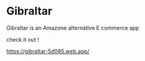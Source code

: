 # Gibraltar
Gibraltar is an Amazone alternative E commerce app

check it out !

https://gibraltar-5d085.web.app/
